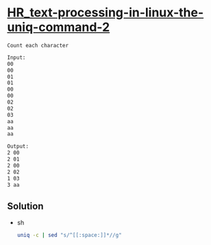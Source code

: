 # [HR_text-processing-in-linux-the-uniq-command-2](https://www.hackerrank.com/challenges/text-processing-in-linux-the-uniq-command-2)

```en
Count each character
```

```txt
Input:
00
00
01
01
00
00
02
02
03
aa
aa
aa

Output:
2 00
2 01
2 00
2 02
1 03
3 aa
```

## Solution

* sh

  ```sh
  uniq -c | sed "s/^[[:space:]]*//g"
  ```
